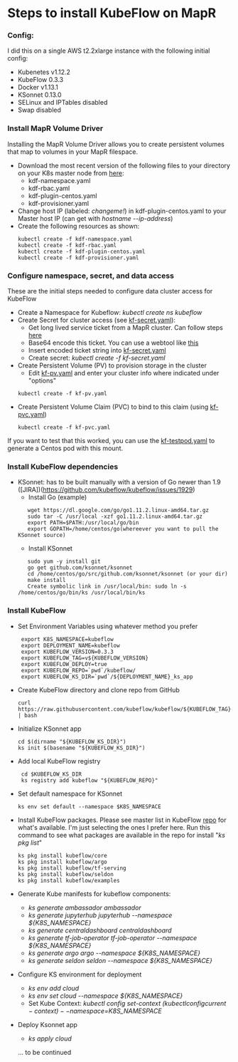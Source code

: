 # Steps to install KubeFlow on MapR
### Config: 
I did this on a single AWS t2.2xlarge instance with the following initial config:
* Kubenetes v1.12.2
* KubeFlow 0.3.3
* Docker v1.13.1
* KSonnet 0.13.0
* SELinux and IPTables disabled
* Swap disabled


### Install MapR Volume Driver
Installing the MapR Volume Driver allows you to create persistent volumes that map to volumes in your MapR filespace.
* Download the most recent version of the following files to your directory on your K8s master node from [here](http://package.mapr.com/tools/KubernetesDataFabric/):
  * kdf-namespace.yaml
  * kdf-rbac.yaml
  * kdf-plugin-centos.yaml
  * kdf-provisioner.yaml
* Change host IP (labeled: *changeme!*) in kdf-plugin-centos.yaml to your Master host IP (can get with *hostname --ip-address*)
* Create the following resources as shown:
  ```
  kubectl create -f kdf-namespace.yaml
  kubectl create -f kdf-rbac.yaml
  kubectl create -f kdf-plugin-centos.yaml
  kubectl create -f kdf-provisioner.yaml
  ```

### Configure namespace, secret, and data access
These are the initial steps needed to configure data cluster access for KubeFlow
* Create a Namespace for Kubeflow: *kubectl create ns kubeflow*
* Create Secret for cluster access (see [kf-secret.yaml](kf-secret.yaml)):
  * Get long lived service ticket from a MapR cluster. Can follow steps [here](https://mapr.com/docs/61/SecurityGuide/GeneratingServiceTicket.html)
  * Base64 encode this ticket. You can use a webtool like [this](https://www.base64encode.org/)
  * Insert encoded ticket string into [kf-secret.yaml](kf-secret.yaml) 
  * Create secret: *kubectl create -f kf-secret.yaml*
* Create Persistent Volume (PV) to provision storage in the cluster
  * Edit [kf-pv.yaml](kf-pv.yaml) and enter your cluster info where indicated under "options"
  ```
  kubectl create -f kf-pv.yaml
  ```
* Create Persistent Volume Claim (PVC) to bind to this claim (using [kf-pvc.yaml](kf-pvc.yaml))
  ```
  kubectl create -f kf-pvc.yaml
  ``` 

 If you want to test that this worked, you can use the [kf-testpod.yaml](kf-testpod.yaml) to generate a Centos pod with this mount.

### Install KubeFlow dependencies
* KSonnet: has to be built manually with a version of Go newer than 1.9  ([JIRA])(https://github.com/kubeflow/kubeflow/issues/1929)
  * Install Go (example)
  ```
     wget https://dl.google.com/go/go1.11.2.linux-amd64.tar.gz
     sudo tar -C /usr/local -xzf go1.11.2.linux-amd64.tar.gz
     export PATH=$PATH:/usr/local/go/bin
     export GOPATH=/home/centos/go(whereever you want to pull the KSonnet source)
  ```
  * Install KSonnet
  ```
     sudo yum -y install git
     go get github.com/ksonnet/ksonnet
     cd /home/centos/go/src/github.com/ksonnet/ksonnet (or your dir)
     make install
     Create symbolic link in /usr/local/bin: sudo ln -s /home/centos/go/bin/ks /usr/local/bin/ks
  ```

### Install KubeFlow 
* Set Environment Variables using whatever method you prefer
  ```
   export K8S_NAMESPACE=kubeflow
   export DEPLOYMENT_NAME=kubeflow
   export KUBEFLOW_VERSION=0.3.3
   export KUBEFLOW_TAG=v${KUBEFLOW_VERSION}
   export KUBEFLOW_DEPLOY=true
   export KUBEFLOW_REPO=`pwd`/kubeflow/
   export KUBEFLOW_KS_DIR=`pwd`/${DEPLOYMENT_NAME}_ks_app
   ```
* Create KubeFlow directory and clone repo from GitHub
  ```
  curl https://raw.githubusercontent.com/kubeflow/kubeflow/${KUBEFLOW_TAG}/scripts/download.sh | bash
  ```
* Initialize KSonnet app 
  ```
  cd $(dirname "${KUBEFLOW_KS_DIR}")
  ks init $(basename "${KUBEFLOW_KS_DIR}")
  ```
* Add local KubeFlow registry
  ```
   cd $KUBEFLOW_KS_DIR
   ks registry add kubeflow "${KUBEFLOW_REPO}"
  ```
* Set default namespace for KSonnet
  ```
  ks env set default --namespace $K8S_NAMESPACE
  ```
* Install KubeFlow packages. Please see master list in KubeFlow [repo](https://github.com/kubeflow) for what's available. I'm just selecting the ones I prefer here. Run this command to see what packages are available in the repo for install "*ks pkg list*"
   ```
   ks pkg install kubeflow/core
   ks pkg install kubeflow/argo
   ks pkg install kubeflow/tf-serving
   ks pkg install kubeflow/seldon
   ks pkg install kubeflow/examples
   ```
* Generate Kube manifests for kubeflow components:
  * *ks generate ambassador ambassador*
  * *ks generate jupyterhub jupyterhub --namespace ${K8S_NAMESPACE}*
  * *ks generate centraldashboard centraldashboard*
  * *ks generate tf-job-operator tf-job-operator --namespace ${K8S_NAMESPACE}*
  * *ks generate argo argo --namespace ${K8S_NAMESPACE}*
  * *ks generate seldon seldon --namespace ${K8S_NAMESPACE}*
* Configure KS environment for deployment
  * *ks env add cloud*
  * *ks env set cloud --namespace ${K8S_NAMESPACE}*
  * Set Kube Context: *kubectl config set-context $(kubectl config current-context) --namespace=$K8S_NAMESPACE*
* Deploy Ksonnet app
  * *ks apply cloud*


  ... to be continued







